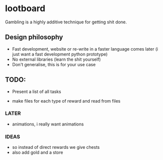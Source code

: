 # lootboard
Gambling is a highly additive technique for getting shit done.

## Design philosophy
- Fast development, website or re-write in a faster language comes later (i just want a fast development python prototype)
- No external libraries (learn the shit yourself)
- Don't generalise, this is for your use case

## TODO:
 - Present a list of all tasks

 - make files for each type of reward and read from files

### LATER
 - animations, i really want animations
### IDEAS
 - so instead of direct rewards we give chests
 - also add gold and a store
